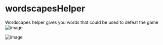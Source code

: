 # wordscapesHelper
Wordscapes helper gives you words that could be used to defeat the game<br>
![image](https://github.com/xi9d/wordscapesHelper/assets/137267747/34f1ea07-99c3-47a9-9f59-63326b0c28dc)

![image](https://github.com/xi9d/wordscapesHelper/assets/137267747/0a0e3bcc-fb8a-42c8-8aa1-43c0b063c9b2)
